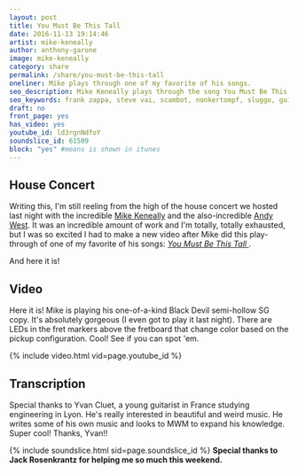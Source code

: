 ```yaml
---
layout: post
title: You Must Be This Tall
date: 2016-11-13 19:14:46
artist: mike-keneally
author: anthony-garone
image: mike-keneally
category: share
permalink: /share/you-must-be-this-tall
oneliner: Mike plays through one of my favorite of his songs.
seo_description: Mike Keneally plays through the song You Must Be This Tall for the first time ever.
seo_keywords: frank zappa, steve vai, scambot, nonkertompf, sluggo, guitar instrumental, joe satriani, beer for dolphins
draft: no
front_page: yes
has_video: yes
youtube_id: ld3rgnNdfoY
soundslice_id: 61509
block: "yes" #means is shown in itunes
---
```


## House Concert

Writing this, I'm still reeling from the high of the house concert we hosted last night with the incredible [Mike Keneally](/interview/mike-keneally) and the also-incredible [Andy West](/interview/andy-west). It was an incredible amount of work and I'm totally, totally exhausted, but I was so excited I had to make a new video after Mike did this play-through of one of my favorite of his songs: [*You Must Be This Tall*&nbsp;<i class="non-mwm fa fa-external-link-square"></i>](http://store.keneally.com/products/mike-keneally-you-must-be-this-tall).

And here it is!

## Video

Here it is! Mike is playing his one-of-a-kind Black Devil semi-hollow SG copy. It's absolutely gorgeous (I even got to play it last night). There are LEDs in the fret markers above the fretboard that change color based on the pickup configuration. Cool! See if you can spot 'em.

{% include video.html vid=page.youtube_id %}

## Transcription

Special thanks to Yvan Cluet, a young guitarist in France studying engineering in Lyon. He's really interested in beautiful and weird music. He writes some of his own music and looks to MWM to expand his knowledge. Super cool! Thanks, Yvan!!

{% include soundslice.html sid=page.soundslice_id %}
**Special thanks to Jack Rosenkrantz for helping me so much this weekend.**
